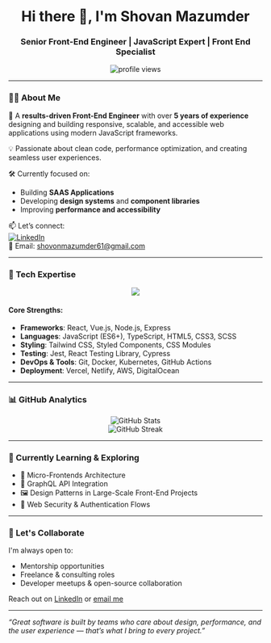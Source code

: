 <h1 align="center">Hi there 👋, I'm Shovan Mazumder</h1>
<h3 align="center">Senior Front-End Engineer | JavaScript Expert | Front End Specialist</h3>

<p align="center">
  <img src="https://komarev.com/ghpvc/?username=shovanmazumder&label=Profile%20views&color=0e75b6&style=flat" alt="profile views" />
</p>

---

### 🧑‍💼 About Me

🎯 A **results-driven Front-End Engineer** with over **5 years of experience** designing and building responsive, scalable, and accessible web applications using modern JavaScript frameworks.

💡 Passionate about clean code, performance optimization, and creating seamless user experiences.

🛠️ Currently focused on:
- Building **SAAS Applications**
- Developing **design systems** and **component libraries**
- Improving **performance and accessibility**

📫 Let’s connect:  
[![LinkedIn](https://img.shields.io/badge/LinkedIn-blue?style=flat-square&logo=linkedin&logoColor=white)](https://www.linkedin.com/in/shovan-mazumder/)  
📧 Email: [shovonmazumder61@gmail.com](mailto:shovonmazumder61@gmail.com)

---

### 🔧 Tech Expertise

<p align="center">
  <img src="https://skillicons.dev/icons?i=react,vue,js,ts,html,css,tailwind,nodejs,express,styledcomponents,sass,git,docker,kubernetes" />
</p>

#### Core Strengths:
- **Frameworks**: React, Vue.js, Node.js, Express
- **Languages**: JavaScript (ES6+), TypeScript, HTML5, CSS3, SCSS
- **Styling**: Tailwind CSS, Styled Components, CSS Modules
- **Testing**: Jest, React Testing Library, Cypress
- **DevOps & Tools**: Git, Docker, Kubernetes, GitHub Actions
- **Deployment**: Vercel, Netlify, AWS, DigitalOcean

---


### 📊 GitHub Analytics

<p align="center">
  <img src="https://github-readme-stats.vercel.app/api?username=shovanmazumder&show_icons=true&theme=react&hide=issues&hide_border=true" alt="GitHub Stats" />
  <br />
  <img src="https://github-readme-streak-stats.herokuapp.com/?user=shovanmazumder&theme=react&hide_border=true" alt="GitHub Streak" />
</p>

---

### 🧠 Currently Learning & Exploring

- 🧩 Micro-Frontends Architecture
- 🧬 GraphQL API Integration
- 🖼️ Design Patterns in Large-Scale Front-End Projects
- 🔐 Web Security & Authentication Flows

---

### 🤝 Let's Collaborate

I'm always open to:
- Mentorship opportunities
- Freelance & consulting roles
- Developer meetups & open-source collaboration

Reach out on [LinkedIn](https://www.linkedin.com/in/shovan-mazumder/) or [email me](mailto:shovonmazumder61@gmail.com)

---

_“Great software is built by teams who care about design, performance, and the user experience — that’s what I bring to every project.”_

